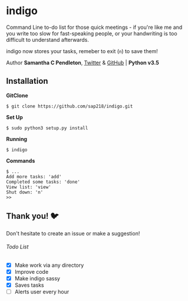 # indigo
Command Line to-do list for those quick meetings - if you're like me and you write too slow for fast-speaking people, or your handwriting is too difficult to understand afterwards.

indigo now stores your tasks, remeber to exit (`n`) to save them! 

Author __Samantha C Pendleton__, [Twitter](https://twitter.com/sap218) & [GitHub](https://github.com/sap218) | **Python v3.5** 

## Installation

**GitClone**

`$ git clone https://github.com/sap218/indigo.git`

**Set Up**

`$ sudo python3 setup.py install`

**Running**

`$ indigo`

**Commands**

```
$ ...
Add more tasks: 'add'
Completed some tasks: 'done'
View list: 'view'
Shut down: 'n'
>>
```

## Thank you! :bird:

Don't hesitate to create an issue or make a suggestion!

###### Todo List
- [x] Make work via any directory
- [x] Improve code
- [x] Make indigo sassy
- [x] Saves tasks
- [ ] Alerts user every hour
